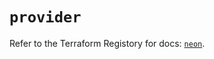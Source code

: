 # `provider`

Refer to the Terraform Registory for docs: [`neon`](https://registry.terraform.io/providers/kislerdm/neon/0.1.0/docs).
